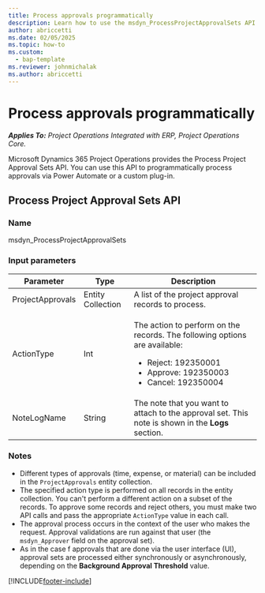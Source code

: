 ```yaml
---
title: Process approvals programmatically
description: Learn how to use the msdyn_ProcessProjectApprovalSets API to approve records in Microsoft Dynamics 365 Project Operations.
author: abriccetti
ms.date: 02/05/2025
ms.topic: how-to
ms.custom: 
  - bap-template
ms.reviewer: johnmichalak
ms.author: abriccetti
---
```


# Process approvals programmatically

_**Applies To:** Project Operations Integrated with ERP, Project Operations Core._

Microsoft Dynamics 365 Project Operations provides the Process Project Approval Sets API. You can use this API to programmatically process approvals via Power Automate or a custom plug-in.

## Process Project Approval Sets API

### Name

msdyn\_ProcessProjectApprovalSets

### Input parameters

| Parameter        | Type              | Description |
|------------------|-------------------|-------------|
| ProjectApprovals | Entity Collection | A list of the project approval records to process. |
| ActionType       | Int               | <p>The action to perform on the records. The following options are available:</p><ul><li>Reject: 192350001</li><li>Approve: 192350003</li><li>Cancel: 192350004</li></ul> |
| NoteLogName      | String            | The note that you want to attach to the approval set. This note is shown in the **Logs** section. |

### Notes

- Different types of approvals (time, expense, or material) can be included in the `ProjectApprovals` entity collection.
- The specified action type is performed on all records in the entity collection. You can't perform a different action on a subset of the records. To approve some records and reject others, you must make two API calls and pass the appropriate `ActionType` value in each call.
- The approval process occurs in the context of the user who makes the request. Approval validations are run against that user (the `msdyn_Approver` field on the approval set).
- As in the case f approvals that are done via the user interface (UI), approval sets are processed either synchronously or asynchronously, depending on the **Background Approval Threshold** value.

[!INCLUDE[footer-include](../includes/footer-banner.md)]
